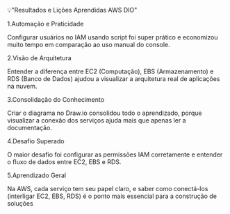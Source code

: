 💡"Resultados e Lições Aprendidas AWS DIO"



1.Automação e Praticidade

Configurar usuários no IAM usando script foi super prático e economizou muito tempo em comparação ao uso manual do console.



2.Visão de Arquitetura

Entender a diferença entre EC2 (Computação), EBS (Armazenamento) e RDS (Banco de Dados) ajudou a visualizar a arquitetura real de aplicações na nuvem.



3.Consolidação do Conhecimento

Criar o diagrama no Draw.io consolidou todo o aprendizado, porque visualizar a conexão dos serviços ajuda mais que apenas ler a documentação.



4.Desafio Superado

O maior desafio foi configurar as permissões IAM corretamente e entender o fluxo de dados entre EC2, EBS e RDS.



5.Aprendizado Geral

Na AWS, cada serviço tem seu papel claro, e saber como conectá-los (interligar EC2, EBS, RDS) é o ponto mais essencial para a construção de soluções

